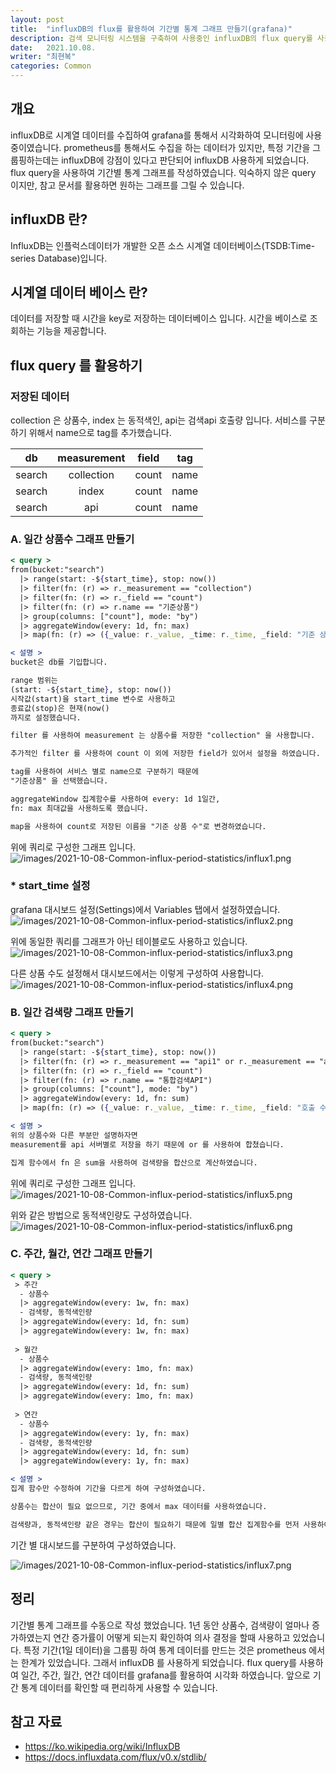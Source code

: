 ```yaml
---
layout: post
title:  "influxDB의 flux를 활용하여 기간별 통계 그래프 만들기(grafana)"
description: 검색 모니터링 시스템을 구축하여 사용중인 influxDB의 flux query를 사용하여 기간별 추이 그래프를 만들어 보았습니다.
date:   2021.10.08.
writer: "최현복"
categories: Common
---
```


## 개요
influxDB로 시계열 데이터를 수집하여 grafana를 통해서 시각화하여 모니터링에 사용중이였습니다.
prometheus를 통해서도 수집을 하는 데이터가 있지만, 특정 기간을 그룹핑하는데는 influxDB에 강점이 있다고 판단되어 influxDB 사용하게 되었습니다. flux query을 사용하여 기간별 통계 그래프를 작성하였습니다.
익숙하지 않은 query 이지만, 참고 문서를 활용하면 원하는 그래프를 그릴 수 있습니다.

## influxDB 란?
InfluxDB는 인플럭스데이터가 개발한 오픈 소스 시계열 데이터베이스(TSDB:Time-series Database)입니다.

## 시계열 데이터 베이스 란?
데이터를 저장할 때 시간을 key로 저장하는 데이터베이스 입니다.
시간을 베이스로 조회하는 기능을 제공합니다.

## flux query 를 활용하기

### 저장된 데이터
collection 은 상품수,
index 는 동적색인,
api는 검색api 호출량 입니다.
서비스를 구분하기 위해서 name으로 tag를 추가했습니다.

| db | measurement | field | tag |
| :---: | :---: | :---: | :---: | 
| search | collection | count | name |
| search | index | count | name |
| search | api | count | name |


### A. 일간 상품수 그래프 만들기
```jsx
< query >
from(bucket:"search")
  |> range(start: -${start_time}, stop: now())
  |> filter(fn: (r) => r._measurement == "collection")
  |> filter(fn: (r) => r._field == "count")
  |> filter(fn: (r) => r.name == "기준상품")
  |> group(columns: ["count"], mode: "by")
  |> aggregateWindow(every: 1d, fn: max)
  |> map(fn: (r) => ({_value: r._value, _time: r._time, _field: "기준 상품 수"}))

< 설명 >
bucket은 db를 기입합니다.

range 범위는 
(start: -${start_time}, stop: now())
시작값(start)을 start_time 변수로 사용하고
종료값(stop)은 현재(now()
까지로 설정했습니다.

filter 를 사용하여 measurement 는 상품수를 저장한 "collection" 을 사용합니다.

추가적인 filter 를 사용하여 count 이 외에 저장한 field가 있어서 설정을 하였습니다.

tag를 사용하여 서비스 별로 name으로 구분하기 때문에
"기준상품" 을 선택했습니다.

aggregateWindow 집계함수를 사용하여 every: 1d 1일간, 
fn: max 최대값을 사용하도록 했습니다.

map을 사용하여 count로 저장된 이름을 "기준 상품 수"로 변경하였습니다.
```
위에 쿼리로 구성한 그래프 입니다.
![/images/2021-10-08-Common-influx-period-statistics/influx1.png](/images/2021-10-08-Common-influx-period-statistics/influx1.png)

### * start_time 설정
grafana 대시보드 설정(Settings)에서 Variables 탭에서 설정하였습니다.
![/images/2021-10-08-Common-influx-period-statistics/influx2.png](/images/2021-10-08-Common-influx-period-statistics/influx2.png)

위에 동일한 쿼리를 그래프가 아닌 테이블로도 사용하고 있습니다.
![/images/2021-10-08-Common-influx-period-statistics/influx3.png](/images/2021-10-08-Common-influx-period-statistics/influx3.png)

다른 상품 수도 설정해서 대시보드에서는 이렇게 구성하여 사용합니다.
![/images/2021-10-08-Common-influx-period-statistics/influx4.png](/images/2021-10-08-Common-influx-period-statistics/influx4.png)

### B. 일간 검색량 그래프 만들기
```jsx
< query >
from(bucket:"search")
  |> range(start: -${start_time}, stop: now())
  |> filter(fn: (r) => r._measurement == "api1" or r._measurement == "api2" or r._measurement == "api3")
  |> filter(fn: (r) => r._field == "count")
  |> filter(fn: (r) => r.name == "통합검색API")
  |> group(columns: ["count"], mode: "by")
  |> aggregateWindow(every: 1d, fn: sum)
  |> map(fn: (r) => ({_value: r._value, _time: r._time, _field: "호출 수"}))

< 설명 >
위의 상품수와 다른 부분만 설명하자면
measurement를 api 서버별로 저장을 하기 때문에 or 를 사용하여 합쳤습니다.

집계 함수에서 fn 은 sum을 사용하여 검색량을 합산으로 계산하였습니다.
```
위에 쿼리로 구성한 그래프 입니다.
![/images/2021-10-08-Common-influx-period-statistics/influx5.png](/images/2021-10-08-Common-influx-period-statistics/influx5.png)

위와 같은 방법으로 동적색인량도 구성하였습니다.
![/images/2021-10-08-Common-influx-period-statistics/influx6.png](/images/2021-10-08-Common-influx-period-statistics/influx6.png)

### C. 주간, 월간, 연간 그래프 만들기
```jsx
< query >
 > 주간
  - 상품수
  |> aggregateWindow(every: 1w, fn: max)
  - 검색량, 동적색인량 
  |> aggregateWindow(every: 1d, fn: sum)
  |> aggregateWindow(every: 1w, fn: max)
  
 > 월간
  - 상품수
  |> aggregateWindow(every: 1mo, fn: max)
  - 검색량, 동적색인량 
  |> aggregateWindow(every: 1d, fn: sum)
  |> aggregateWindow(every: 1mo, fn: max)
 
 > 연간
  - 상품수
  |> aggregateWindow(every: 1y, fn: max)
  - 검색량, 동적색인량 
  |> aggregateWindow(every: 1d, fn: sum)
  |> aggregateWindow(every: 1y, fn: max)

< 설명 >
집계 함수만 수정하여 기간을 다르게 하여 구성하였습니다.

상품수는 합산이 필요 없으므로, 기간 중에서 max 데이터를 사용하였습니다.

검색량과, 동적색인량 같은 경우는 합산이 필요하기 때문에 일별 합산 집계함수를 먼저 사용하여 데이터를 구성한 뒤 기간 중에 max 함수를 사용하여 일 합산 데이터로 기간중 최대값을 구하였습니다.
```

기간 별 대시보드를 구분하여 구성하였습니다.

![/images/2021-10-08-Common-influx-period-statistics/influx7.png](/images/2021-10-08-Common-influx-period-statistics/influx7.png)


## 정리
기간별 통계 그래프를 수동으로 작성 했었습니다.
1년 동안 상품수, 검색량이 얼마나 증가하였는지 연간 증가률이 어떻게 되는지 확인하여 의사 결정을 할때 사용하고 있었습니다.
특정 기간(1일 데이터)을 그룹핑 하여 통계 데이터를 만드는 것은 prometheus 에서는 한계가 있었습니다. 그래서 influxDB 를 사용하게 되었습니다. flux query를 사용하여 일간, 주간, 월간, 연간 데이터를 grafana를 활용하여 시각화 하였습니다. 앞으로 기간 통계 데이터를 확인할 때 편리하게 사용할 수 있습니다.


## 참고 자료
 - https://ko.wikipedia.org/wiki/InfluxDB
 - https://docs.influxdata.com/flux/v0.x/stdlib/